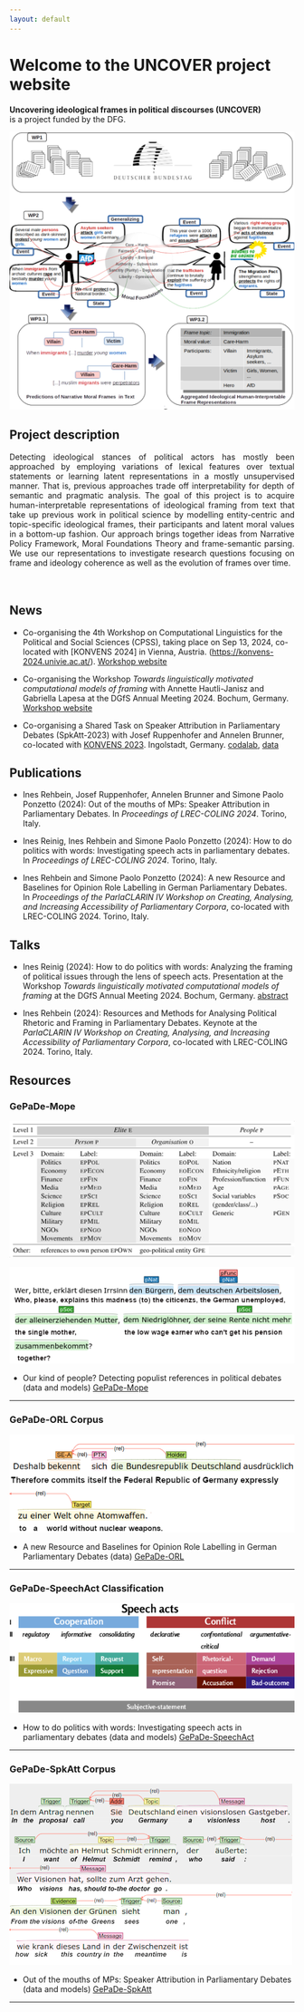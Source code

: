 ```yaml
---
layout: default
---
```


# Welcome to the UNCOVER project website 

**Uncovering ideological frames in political discourses (UNCOVER)**<br/>
is a project funded by the DFG.

![Logo](/assets/img/logo.png)


## Project description

<div style="text-align: justify">
Detecting ideological stances of political actors has mostly been approached by
employing variations of lexical features over textual statements or learning latent
representations in a mostly unsupervised manner. That is, previous approaches trade off
interpretability for depth of semantic and pragmatic analysis. The goal of this project
is to acquire human-interpretable representations of ideological framing from text 
that take up previous work in political science by modelling entity-centric and topic-specific 
ideological frames, their participants and latent moral values in a bottom-up fashion. 
Our approach brings together ideas from Narrative Policy Framework, Moral Foundations Theory 
and frame-semantic parsing. We use our representations to investigate research questions
focusing on frame and ideology coherence as well as the evolution of frames over time.
</div>
<br/><br/>

## News

* Co-organising the 4th Workshop on Computational Linguistics for the Political and Social Sciences (CPSS), taking place on Sep 13, 2024, co-located with [KONVENS 2024] in Vienna, Austria. (https://konvens-2024.univie.ac.at/).
[Workshop website](https://sites.google.com/view/cpss2024konvens/home-page)

* Co-organising the Workshop _Towards linguistically motivated computational models of framing_ with Annette Hautli-Janisz and Gabriella Lapesa at the DGfS Annual Meeting 2024. Bochum, Germany. [Workshop website](https://sites.google.com/view/dgfs2024-framing/home-page)

* Co-organising a Shared Task on Speaker Attribution in Parliamentary Debates (SpkAtt-2023) with Josef Ruppenhofer and Annelen Brunner, co-located with [KONVENS 2023](https://www.thi.de/konvens-2023). Ingolstadt, Germany. [codalab](https://codalab.lisn.upsaclay.fr/competitions/10431), [data](https://github.com/umanlp/SpkAtt-2023)



## Publications

* Ines Rehbein, Josef Ruppenhofer, Annelen Brunner and Simone Paolo Ponzetto (2024): Out of the mouths of MPs: Speaker Attribution in Parliamentary Debates. In _Proceedings of LREC-COLING 2024_. Torino, Italy.

* Ines Reinig, Ines Rehbein and Simone Paolo Ponzetto (2024): How to do politics with words: Investigating speech acts in parliamentary debates. In _Proceedings of LREC-COLING 2024_. Torino, Italy.

* Ines Rehbein and Simone Paolo Ponzetto (2024): A new Resource and Baselines for Opinion Role Labelling in German Parliamentary Debates. In _Proceedings of the ParlaCLARIN IV Workshop on Creating, Analysing, and Increasing Accessibility of Parliamentary Corpora_, co-located with LREC-COLING 2024. Torino, Italy.


## Talks

* Ines Reinig (2024): How to do politics with words: Analyzing the framing of political issues through the lens of speech acts. Presentation at the Workshop _Towards linguistically motivated computational models of framing_ at the DGfS Annual Meeting 2024. Bochum, Germany. [abstract](https://dev3.imp10.ruhr-uni-bochum.de/dgfs/mam/ag6-reinig-at-al.pdf)

* Ines Rehbein (2024): Resources and Methods for Analysing Political Rhetoric and Framing in Parliamentary Debates. Keynote at the _ParlaCLARIN IV Workshop on Creating, Analysing, and Increasing Accessibility of Parliamentary Corpora_, co-located with LREC-COLING 2024. Torino, Italy.


## Resources

### GePaDe-Mope

![Mentions of the People and the Elite (MoPE)](/assets/img/mope.png)


![Mentions of the People and the Elite (MoPE)](/assets/img/people.png)


* Our kind of people? Detecting populist references in political debates (data and models)
[GePaDe-Mope](https://github.com/umanlp/mope) <br/>

---


### GePaDe-ORL Corpus

![Opinion Role Labelling](/assets/img/orl.png)

* A new Resource and Baselines for Opinion Role Labelling in German Parliamentary Debates (data)
[GePaDe-ORL](https://github.com/umanlp/GePaDe-ORL) <br/>

---


### GePaDe-SpeechAct Classification

![Speech act schema](/assets/img/schema_speechacts.png)


* How to do politics with words: Investigating speech acts in parliamentary debates (data and models)
[GePaDe-SpeechAct](https://github.com/umanlp/speechact) <br/>

---


### GePaDe-SpkAtt Corpus

![Speaker Attribution](/assets/img/spkatt.png)

* Out of the mouths of MPs: Speaker Attribution in Parliamentary Debates (data and models)
[GePaDe-SpkAtt](https://github.com/umanlp/spkatt) <br/>

---



